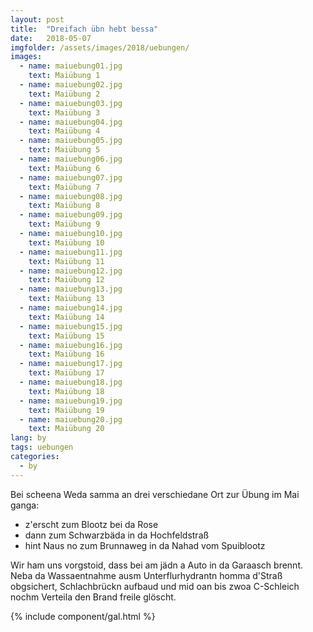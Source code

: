 ```yaml
---
layout: post
title:  "Dreifach übn hebt bessa"
date:   2018-05-07
imgfolder: /assets/images/2018/uebungen/
images:
  - name: maiuebung01.jpg
    text: Maiübung 1
  - name: maiuebung02.jpg
    text: Maiübung 2
  - name: maiuebung03.jpg
    text: Maiübung 3
  - name: maiuebung04.jpg
    text: Maiübung 4
  - name: maiuebung05.jpg
    text: Maiübung 5
  - name: maiuebung06.jpg
    text: Maiübung 6
  - name: maiuebung07.jpg
    text: Maiübung 7
  - name: maiuebung08.jpg
    text: Maiübung 8
  - name: maiuebung09.jpg
    text: Maiübung 9
  - name: maiuebung10.jpg
    text: Maiübung 10
  - name: maiuebung11.jpg
    text: Maiübung 11
  - name: maiuebung12.jpg
    text: Maiübung 12
  - name: maiuebung13.jpg
    text: Maiübung 13
  - name: maiuebung14.jpg
    text: Maiübung 14
  - name: maiuebung15.jpg
    text: Maiübung 15
  - name: maiuebung16.jpg
    text: Maiübung 16
  - name: maiuebung17.jpg
    text: Maiübung 17
  - name: maiuebung18.jpg
    text: Maiübung 18
  - name: maiuebung19.jpg
    text: Maiübung 19
  - name: maiuebung20.jpg
    text: Maiübung 20
lang: by
tags: uebungen
categories:
  - by
---
```


Bei scheena Weda samma an drei verschiedane Ort zur Übung im Mai ganga:

* z'erscht zum Blootz bei da Rose
* dann zum Schwarzbäda in da Hochfeldstraß
* hint Naus no zum Brunnaweg in da Nahad vom Spuiblootz

Wir ham uns vorgstoid, dass bei am jädn a Auto in da Garaasch brennt. Neba da Wassaentnahme ausm Unterflurhydrantn homma d'Straß obgsichert, Schlachbrückn aufbaud und mid oan bis zwoa C-Schleich nochm Verteila den Brand freile glöscht.

{% include component/gal.html %}

